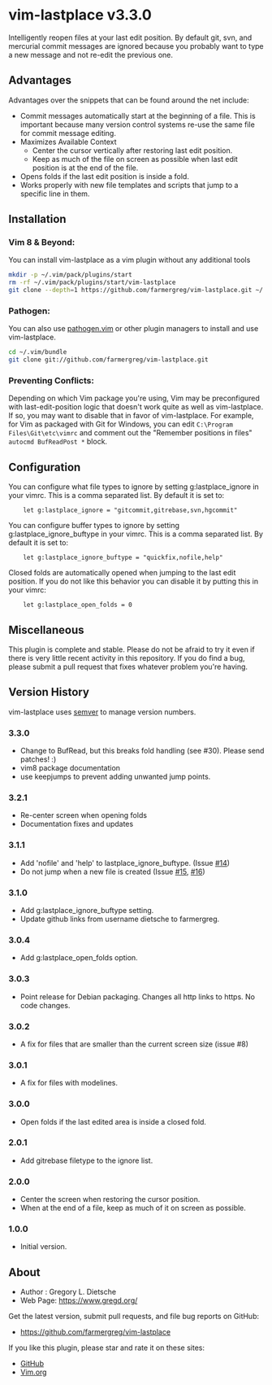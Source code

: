# vim-lastplace v3.3.0

Intelligently reopen files at your last edit position. By default git,
svn, and mercurial commit messages are ignored because you
probably want to type a new message and not re-edit the previous
one.

## Advantages
Advantages over the snippets that can be found around the net include:
* Commit messages automatically start at the beginning of a file. This is important because many version control systems re-use the same file for commit message editing.
* Maximizes Available Context
    - Center the cursor vertically after restoring last edit position.
    - Keep as much of the file on screen as possible when last edit position is at the end of the file.
* Opens folds if the last edit position is inside a fold.
* Works properly with new file templates and scripts that jump to a specific line in them.

## Installation
### Vim 8 & Beyond:
You can install vim-lastplace as a vim plugin without any additional tools

```bash
mkdir -p ~/.vim/pack/plugins/start
rm -rf ~/.vim/pack/plugins/start/vim-lastplace
git clone --depth=1 https://github.com/farmergreg/vim-lastplace.git ~/.vim/pack/plugins/start/vim-lastplace
```
### Pathogen:
You can also use [pathogen.vim](https://github.com/tpope/vim-pathogen) or other plugin managers to install and use vim-lastplace.

```bash
cd ~/.vim/bundle
git clone git://github.com/farmergreg/vim-lastplace.git
```
### Preventing Conflicts:
Depending on which Vim package you're using, Vim may be preconfigured with
last-edit-position logic that doesn't work quite as well as vim-lastplace.
If so, you may want to disable that in favor of vim-lastplace. For example,
for Vim as packaged with Git for Windows, you can edit
`C:\Program Files\Git\etc\vimrc` and comment out the "Remember positions in files"
`autocmd BufReadPost *` block.

## Configuration
You can configure what file types to ignore by setting
g:lastplace_ignore in your vimrc. This is a comma separated list.
By default it is set to:

```vim
    let g:lastplace_ignore = "gitcommit,gitrebase,svn,hgcommit"
````

You can configure buffer types to ignore by setting
g:lastplace_ignore_buftype in your vimrc. This is a comma separated list.
By default it is set to:

```vim
    let g:lastplace_ignore_buftype = "quickfix,nofile,help"
```

Closed folds are automatically opened when jumping to the last edit position. If you
do not like this behavior you can disable it by putting this in your vimrc:

```vim
    let g:lastplace_open_folds = 0
```

## Miscellaneous
This plugin is complete and stable. Please do not be afraid to try it even
if there is very little recent activity in this repository. If you do find
a bug, please submit a pull request that fixes whatever problem you're having.

## Version History
vim-lastplace uses [semver](http://semver.org/) to manage version numbers.

### 3.3.0
- Change to BufRead, but this breaks fold handling (see #30). Please send patches! :)
- vim8 package documentation
- use keepjumps to prevent adding unwanted jump points.

### 3.2.1
- Re-center screen when opening folds
- Documentation fixes and updates

### 3.1.1
- Add 'nofile' and 'help' to lastplace_ignore_buftype. (Issue [#14](https://github.com/farmergreg/vim-lastplace/issues/14))
- Do not jump when a new file is created (Issue [#15](https://github.com/farmergreg/vim-lastplace/issues/15), [#16](https://github.com/farmergreg/vim-lastplace/issues/16))

### 3.1.0
- Add g:lastplace_ignore_buftype setting.
- Update github links from username dietsche to farmergreg.

### 3.0.4
- Add g:lastplace_open_folds option.

### 3.0.3
- Point release for Debian packaging. Changes all http links to https. No code changes.

### 3.0.2
- A fix for files that are smaller than the current screen size (issue #8)

### 3.0.1
- A fix for files with modelines.

### 3.0.0

- Open folds if the last edited area is inside a closed fold.

### 2.0.1

- Add gitrebase filetype to the ignore list.

### 2.0.0

- Center the screen when restoring the cursor position.
- When at the end of a file, keep as much of it on screen as possible.

### 1.0.0

- Initial version.

## About

- Author  :  Gregory L. Dietsche
- Web Page: https://www.gregd.org/

Get the latest version, submit pull requests, and file bug reports
on GitHub:
- https://github.com/farmergreg/vim-lastplace

If you like this plugin, please star and rate it on these sites:

- [GitHub](https://github.com/farmergreg/vim-lastplace)
- [Vim.org](http://www.vim.org/scripts/script.php?script_id=5090)
